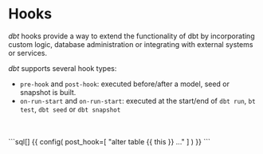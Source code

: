<!-- .slide -->

# Hooks

_dbt_ hooks provide a way to extend the functionality of dbt by incorporating custom logic, database administration or
integrating with external systems or services.

_dbt_ supports several hook types:

- `pre-hook` and `post-hook`: executed before/after a model, seed or snapshot is built.
- `on-run-start` and `on-run-start`: executed at the start/end of `dbt run`, `bt test`, `dbt seed` or `dbt snapshot`

<br/>
<br/>
<!-- {% raw %} -->
```sql[]
{{ config(
    post_hook=[
      "alter table {{ this }} ..."
    ]
) }}
```
<!-- {% endraw %} -->
